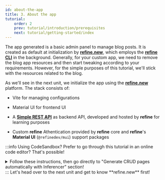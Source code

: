 ```yaml
---
id: about-the-app
title: 3. About the app
tutorial:
    order: 2
    prev: tutorial/introduction/prerequisites
    next: tutorial/getting-started/index
---
```


The app generated is a basic admin panel to manage blog posts. It is created as default at initialization by [**refine.new**](https://refine.new), which employs the [**refine CLI**](https://refine.new) in the background. Generally, for your custom app, we need to remove the blog app resources and then start tweaking according to your requirements. However, for the simple purposes of this tutorial, we'll stick with the resources related to the blog.

As we'll see in the next unit, we initialize the app using the [**refine.new**](https://refine.new) platform. The stack consists of:

- Vite for managing configurations

- Material UI for frontend UI

- A [**Simple REST API**](https://github.com/refinedev/refine/tree/master/packages/simple-rest) as backend API, developed and hosted by **refine** for learning purposes

- Custom **refine** Athentication provided by **refine** core and **refine**'s **Material UI** (`@refinedev/mui`) support packages

:::info Using CodeSandbox?
Prefer to go through this tutorial in an online code editor? That's possible!

<details>

<summary>Follow these instructions, then go directly to "Generate CRUD pages automatically with Inferencer" section!</summary>

**Set up StackBlitz**

<UIConditional is="mui">

1. Click [here](https://codesandbox.io/embed/github/refinedev/refine/tree/master/examples/template-mui?file=src%2FApp.tsx) to open the Material UI template.

</UIConditional>

2. Click “Sign in” on the top right to log in using your GitHub credentials.

3. In the upper left of the StackBlitz editor window, click the "fork" button to fork the template (save to your own account dashboard).

<UIConditional is="mui">

4. After the project loads, you will see a live preview of the “refine-mui-boilerplate” starter.

</UIConditional>

**Make Changes**

<UIConditional is="mui">

In the files panel, click on `src/App.tsx` to open it. Afterwards, go to this part of the tutorial to learn how to make changes to this file: [Generate CRUD pages automatically with Inferencer](/docs/tutorial/getting-started/mui/generate-crud-pages/)

</UIConditional>


**Create a GitHub Repository**

1. Press the "Connect Repository" button at the top of your list of files, enter a new name for your repository, and click "Create repo & push".

2. When you have changes to be commit to GitHub, a “Commit” button will appear at the top left of your workspace. Clicking on this will allow you to enter a commit message, and update your repository.

**What's next?**

<UIConditional is="mui">

Now you can navigate to [Generate CRUD pages automatically with Inferencer](/docs/tutorial/getting-started/mui/generate-crud-pages) to start building with **refine**!

</UIConditional>

</details>
:::

<Checklist>

<ChecklistItem id="getting-started">
Let's head over to the next unit and get to know **refine.new** first!
</ChecklistItem>

</Checklist>
